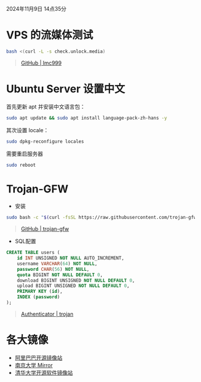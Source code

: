 2024年11月9日 14点35分

# VPS 的流媒体测试
```bash
bash <(curl -L -s check.unlock.media)
```
> [GitHub | lmc999](https://github.com/lmc999/RegionRestrictionCheck.git)

# Ubuntu Server 设置中文
首先更新 apt 并安装中文语言包：
```bash
sudo apt update && sudo apt install language-pack-zh-hans -y
```
其次设置 locale：
```bash
sudo dpkg-reconfigure locales
```
需要重启服务器
```bash
sudo reboot
```

# Trojan-GFW
- 安装
```bash
sudo bash -c "$(curl -fsSL https://raw.githubusercontent.com/trojan-gfw/trojan-quickstart/master/trojan-quickstart.sh)"
```
> [GitHub | trojan-gfw](https://github.com/trojan-gfw/trojan)
- SQL配置
```sql
CREATE TABLE users (
    id INT UNSIGNED NOT NULL AUTO_INCREMENT,
    username VARCHAR(64) NOT NULL,
    password CHAR(56) NOT NULL,
    quota BIGINT NOT NULL DEFAULT 0,
    download BIGINT UNSIGNED NOT NULL DEFAULT 0,
    upload BIGINT UNSIGNED NOT NULL DEFAULT 0,
    PRIMARY KEY (id),
    INDEX (password)
);
```
> [Authenticator | trojan](https://trojan-gfw.github.io/trojan/authenticator)

# 各大镜像
- [阿里巴巴开源镜像站](https://developer.aliyun.com/mirror/)
- [南京大学 Mirror](https://mirror.nju.edu.cn/)
- [清华大学开源软件镜像站](https://mirrors.tuna.tsinghua.edu.cn/)
